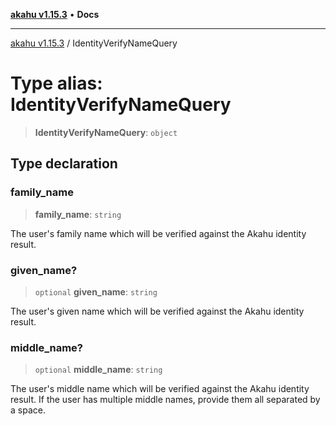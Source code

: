 [**akahu v1.15.3**](../README.md) • **Docs**

***

[akahu v1.15.3](../README.md) / IdentityVerifyNameQuery

# Type alias: IdentityVerifyNameQuery

> **IdentityVerifyNameQuery**: `object`

## Type declaration

### family\_name

> **family\_name**: `string`

The user's family name which will be verified against the Akahu identity
result.

### given\_name?

> `optional` **given\_name**: `string`

The user's given name which will be verified against the Akahu identity
result.

### middle\_name?

> `optional` **middle\_name**: `string`

The user's middle name which will be verified against the Akahu identity
result. If the user has multiple middle names, provide them all separated
by a space.
